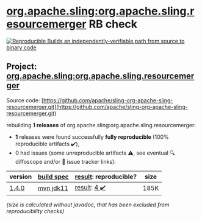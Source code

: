 [org.apache.sling:org.apache.sling.resourcemerger](https://search.maven.org/artifact/org.apache.sling/org.apache.sling.resourcemerger/) RB check
=======

[![Reproducible Builds](https://reproducible-builds.org/images/logos/rb.svg) an independently-verifiable path from source to binary code](https://reproducible-builds.org/)

## Project: [org.apache.sling:org.apache.sling.resourcemerger](https://search.maven.org/artifact/org.apache.sling/org.apache.sling.resourcemerger/)

Source code: [https://github.com/apache/sling-org-apache-sling-resourcemerger.git](https://github.com/apache/sling-org-apache-sling-resourcemerger.git)

rebuilding **1 releases** of org.apache.sling:org.apache.sling.resourcemerger:
- **1** releases were found successfully **fully reproducible** (100% reproducible artifacts :heavy_check_mark:),
- 0 had issues (some unreproducible artifacts :warning:, see eventual :mag: diffoscope and/or :memo: issue tracker links):

| version | [build spec](/BUILDSPEC.md) | [result](https://reproducible-builds.org/docs/jvm/): reproducible? | size |
| -- | --------- | ------ | -- |
| [1.4.0](https://search.maven.org/artifact/org.apache.sling/org.apache.sling.resourcemerger/1.4.0/pom) | [mvn jdk11](org.apache.sling.resourcemerger-1.4.0.buildspec) | [result](org.apache.sling.resourcemerger-1.4.0.buildinfo): [4 :heavy_check_mark: ](org.apache.sling.resourcemerger-1.4.0.buildcompare) | 185K |

<i>(size is calculated without javadoc, that has been excluded from reproducibility checks)</i>
